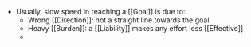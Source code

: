 - Usually, slow speed in reaching a [[Goal]] is due to:
	- Wrong [[Direction]]: not a straight line towards the goal
	- Heavy [[Burden]]: a [[Liability]] makes any effort less [[Effective]]
	-